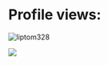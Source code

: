 # Profile views:

<img src="https://profile-counter.glitch.me/%7BLiptom328%7D/count.svg" alt="liptom328" />

![](https://github-readme-stats.vercel.app/api/top-langs/?username=Liptom328&theme=dracula)
